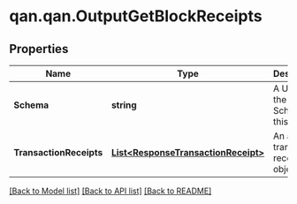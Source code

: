 # qan.qan.OutputGetBlockReceipts

## Properties

Name | Type | Description | Notes
------------ | ------------- | ------------- | -------------
**Schema** | **string** | A URL to the JSON Schema for this object. | [optional] [readonly] 
**TransactionReceipts** | [**List&lt;ResponseTransactionReceipt&gt;**](ResponseTransactionReceipt.md) | An array of transaction receipt objects | 

[[Back to Model list]](../README.md#documentation-for-models) [[Back to API list]](../README.md#documentation-for-api-endpoints) [[Back to README]](../README.md)

